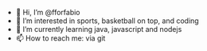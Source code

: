 - 👋 Hi, I’m @fforfabio
- 👀 I’m interested in sports, basketball on top, and coding
- 🌱 I’m currently learning java, javascript and nodejs
- 📫 How to reach me: via git

<!---
fforfabio/fforfabio is a ✨ special ✨ repository because its `README.md` (this file) appears on your GitHub profile.
You can click the Preview link to take a look at your changes.
--->
